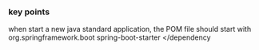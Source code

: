 ### key points
when start a new java standard application, the POM file should start with 
<dependency>
			<groupId>org.springframework.boot</groupId>
			<artifactId>spring-boot-starter</artifactId>
		</dependency